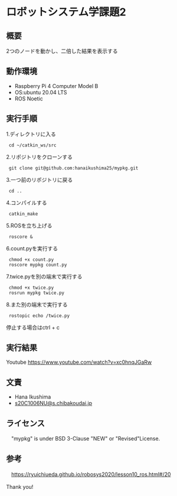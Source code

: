 # ロボットシステム学課題2

## 概要
2つのノードを動かし、二倍した結果を表示する

## 動作環境
- Raspberry Pi 4 Computer Model B
- OS:ubuntu 20.04 LTS
- ROS Noetic

## 実行手順
1.ディレクトリに入る
```
 cd ~/catkin_ws/src
```
2.リポジトリをクローンする
```
 git clone git@github.com:hanaikushima25/mypkg.git
```
3.一つ前のリポジトリに戻る
```
 cd ..
```
4.コンパイルする
```
 catkin_make
```
5.ROSを立ち上げる
```
 roscore &
```
6.count.pyを実行する
```
 chmod +x count.py   
 roscore mypkg count.py
```
7.twice.pyを別の端末で実行する
```
 chmod +x twice.py 
 rosrun mypkg twice.py
```
8.また別の端末で実行する
```
 rostopic echo /twice.py
```
停止する場合はctrl + c
## 実行結果
 Youtube https://www.youtube.com/watch?v=xc0hnqJGaRw
## 文責
 - Hana Ikushima
 - s20C1006NU@s.chibakoudai.jp
## ライセンス
　"mypkg" is under BSD 3-Clause "NEW" or "Revised"License.
 
## 参考
　https://ryuichiueda.github.io/robosys2020/lesson10_ros.html#/20
 
 Thank you!
　

